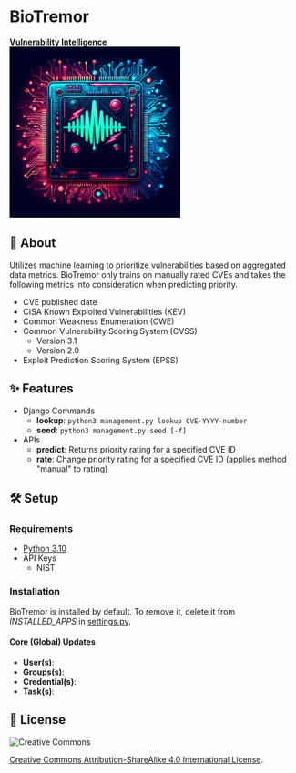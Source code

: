 # BioTremor
**Vulnerability Intelligence**  
<img src="./static/images/biotremor.png" height=300>  

## 💎 About

Utilizes machine learning to prioritize vulnerabilities based on aggregated data metrics. BioTremor only trains on manually rated CVEs and takes the following metrics into consideration when predicting priority.
- CVE published date
- CISA Known Exploited Vulnerabilities (KEV)
- Common Weakness Enumeration (CWE)
- Common Vulnerability Scoring System (CVSS)
  - Version 3.1
  - Version 2.0
- Exploit Prediction Scoring System (EPSS)

## ✨ Features
- Django Commands
  - **lookup**: `python3 management.py lookup CVE-YYYY-number`
  - **seed**: `python3 management.py seed [-f]`
- APIs
  - **predict**: Returns priority rating for a specified CVE ID
  - **rate**: Change priority rating for a specified CVE ID (applies method "manual" to rating)

## 🛠️ Setup

### Requirements
- [Python 3.10](../requirements.txt)
- API Keys
  - NIST

### Installation
BioTremor is installed by default. To remove it, delete it from *INSTALLED_APPS* in [settings.py](../cylvarkana/settings.py).

#### Core (Global) Updates
- **User(s)**: 
- **Groups(s)**: 
- **Credential(s)**:
- **Task(s)**:

## 📜 License
![Creative Commons](https://img.shields.io/badge/Creative_Commons-4.0-white.svg?logo=creativecommons)

[Creative Commons Attribution-ShareAlike 4.0 International License](http://creativecommons.org/licenses/by-sa/4.0/).
